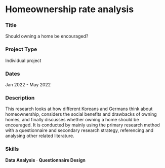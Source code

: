 # Homeownership rate analysis
### Title
Should owning a home be encouraged?

### Project Type
Individual project

### Dates
Jan 2022 - May 2022

### Description
This research looks at how different Koreans and Germans think about homeownership, considers the social benefits and drawbacks of owning homes, and finally discusses whether owning a home should be encouraged. It is conducted by mainly using the primary research method with a questionnaire and secondary research strategy, referencing and analysing other related literature.

### Skills
**Data Analysis** · **Questionnaire Design**


